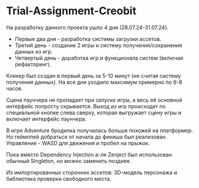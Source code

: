 # Trial-Assignment-Creobit
На разработку данного проекта ушло 4 дня (28.07.24-31.07.24).
- Первые два дня - разработка системы загрузки ассетов.
- Третий день - создание 2 игры и систему получения/сохранения данных из игр.
- Четвертый день - доработка игр и функционала систем (включая рефакторинг).

Кликер был создан в первый день за 5-10 минут (не считая систему получения данных).
На все дни уходило максимум примерно по 6-8 часов.

Сцена лаунчера не пропадает при запуске игры, а весь её основной интерфейс попросту скрывается. Выход из игр происходит по специальной кнопке слева сверху, которая выгружает сцену игры и включает интерфейс лаунчера.

В игре Adventure бродилка получилась больше похожей на платформер. Но геймплей добраться от начала до финиша был реализован. Управление - WASD для движения и пробел на прыжок.

Пока вместо Dependency Injection а-ля Zenject был использован обычный Singleton, но можно заменить позднее.

Из импортированных сторонних ассетов: 3D-модель персонажа и библиотека проверки свободного места.
